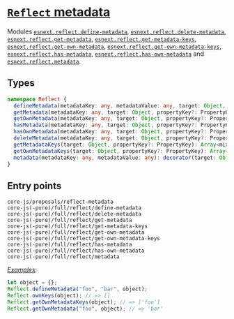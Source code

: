 # [`Reflect` metadata](https://github.com/rbuckton/reflect-metadata)

Modules [`esnext.reflect.define-metadata`](/packages/core-js/modules/esnext.reflect.define-metadata.js), [`esnext.reflect.delete-metadata`](/packages/core-js/modules/esnext.reflect.delete-metadata.js), [`esnext.reflect.get-metadata`](/packages/core-js/modules/esnext.reflect.get-metadata.js), [`esnext.reflect.get-metadata-keys`](/packages/core-js/modules/esnext.reflect.get-metadata-keys.js), [`esnext.reflect.get-own-metadata`](/packages/core-js/modules/esnext.reflect.get-own-metadata.js), [`esnext.reflect.get-own-metadata-keys`](/packages/core-js/modules/esnext.reflect.get-own-metadata-keys.js), [`esnext.reflect.has-metadata`](/packages/core-js/modules/esnext.reflect.has-metadata.js), [`esnext.reflect.has-own-metadata`](/packages/core-js/modules/esnext.reflect.has-own-metadata.js) and [`esnext.reflect.metadata`](/packages/core-js/modules/esnext.reflect.metadata.js).

## Types

```ts
namespace Reflect {
  defineMetadata(metadataKey: any, metadataValue: any, target: Object, propertyKey?: PropertyKey): void;
  getMetadata(metadataKey: any, target: Object, propertyKey?: PropertyKey): any;
  getOwnMetadata(metadataKey: any, target: Object, propertyKey?: PropertyKey): any;
  hasMetadata(metadataKey: any, target: Object, propertyKey?: PropertyKey): boolean;
  hasOwnMetadata(metadataKey: any, target: Object, propertyKey?: PropertyKey): boolean;
  deleteMetadata(metadataKey: any, target: Object, propertyKey?: PropertyKey): boolean;
  getMetadataKeys(target: Object, propertyKey?: PropertyKey): Array<mixed>;
  getOwnMetadataKeys(target: Object, propertyKey?: PropertyKey): Array<mixed>;
  metadata(metadataKey: any, metadataValue: any): decorator(target: Object, targetKey?: PropertyKey) => void;
}
```

## Entry points



```
core-js/proposals/reflect-metadata
core-js(-pure)/full/reflect/define-metadata
core-js(-pure)/full/reflect/delete-metadata
core-js(-pure)/full/reflect/get-metadata
core-js(-pure)/full/reflect/get-metadata-keys
core-js(-pure)/full/reflect/get-own-metadata
core-js(-pure)/full/reflect/get-own-metadata-keys
core-js(-pure)/full/reflect/has-metadata
core-js(-pure)/full/reflect/has-own-metadata
core-js(-pure)/full/reflect/metadata
```

[_Examples_](https://goo.gl/KCo3PS):

```js
let object = {};
Reflect.defineMetadata("foo", "bar", object);
Reflect.ownKeys(object); // => []
Reflect.getOwnMetadataKeys(object); // => ['foo']
Reflect.getOwnMetadata("foo", object); // => 'bar'
```
